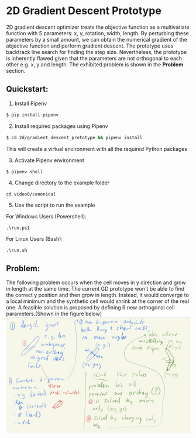 # 2D Gradient Descent Prototype

2D gradient descent optimizer treats the objective function as a multivariate function with 5 parameters: x, y, rotation, width, length. By perturbing these parameters by a small amount, we can obtain the numerical gradient of the objective function and perform gradient descent. The prototype uses backtrack line search for finding the step size. Nevertheless, the prototype is inherently flawed given that the parameters are not orthogonal to each other e.g. x, y and length. The exhibited problem is shown in the **Problem** section. 
## Quickstart:

1. Install Pipenv
```bash
$ pip install pipenv
```

2. Install required packages using Pipenv
```bash
$ cd 2d/gradient_descent_prototype && pipenv install
```
This will create a virtual environment with all the required Python packages

3. Activate Pipenv environment
```bash
$ pipenv shell
```
4. Change directory to the example folder
```
cd video0/canonical
```
5. Use the script to run the example

For Windows Users (Powershell):
```
.\run.ps1
```
For Linux Users (Bash):
```
.\run.sh
```
## Problem:
The following problem occurs when the cell moves in y direction and grow in length at the same time. The current GD prototype won't be able to find the correct y position and then grow in length. Instead, it would converge to a local minimum and the synthetic cell would shrink at the corner of the real one. A feasible solution is proposed by defining 6 new orthogonal cell parameters.(Shown in the figure below)
![Problem Demo](problem_demo.jpg)
